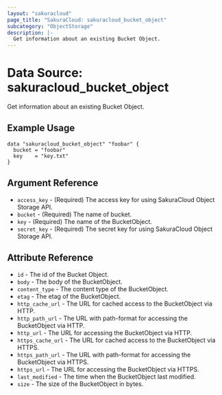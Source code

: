 ```yaml
---
layout: "sakuracloud"
page_title: "SakuraCloud: sakuracloud_bucket_object"
subcategory: "ObjectStorage"
description: |-
  Get information about an existing Bucket Object.
---
```


# Data Source: sakuracloud_bucket_object

Get information about an existing Bucket Object.

## Example Usage

```hcl
data "sakuracloud_bucket_object" "foobar" {
  bucket = "foobar"
  key    = "key.txt"
}
```
## Argument Reference

* `access_key` - (Required) The access key for using SakuraCloud Object Storage API.
* `bucket` - (Required) The name of bucket.
* `key` - (Required) The name of the BucketObject.
* `secret_key` - (Required) The secret key for using SakuraCloud Object Storage API.



## Attribute Reference

* `id` - The id of the Bucket Object.
* `body` - The body of the BucketObject.
* `content_type` - The content type of the BucketObject.
* `etag` - The etag of the BucketObject.
* `http_cache_url` - The URL for cached access to the BucketObject via HTTP.
* `http_path_url` - The URL with path-format for accessing the BucketObject via HTTP.
* `http_url` - The URL for accessing the BucketObject via HTTP.
* `https_cache_url` - The URL for cached access to the BucketObject via HTTPS.
* `https_path_url` - The URL with path-format for accessing the BucketObject via HTTPS.
* `https_url` - The URL for accessing the BucketObject via HTTPS.
* `last_modified` - The time when the BucketObject last modified.
* `size` - The size of the BucketObject in bytes.




